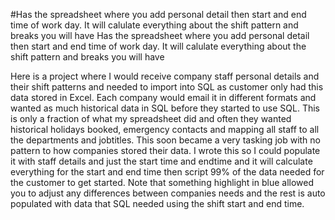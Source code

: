 #Has the spreadsheet where you add personal detail then start and end time of work day. It will calulate everything about the shift pattern and breaks you will have
  Has the spreadsheet where you add personal detail then start and end time of work day. It will calulate everything about the shift pattern and breaks you will have
  
Here is a project where I would receive company staff personal details and their shift patterns and needed to import into SQL as customer only had this data stored in Excel. Each company would email it in different formats and wanted as much historical data in SQL before they started to use SQL. This is only a fraction of what my spreadsheet did and often they wanted historical holidays booked, emergency contacts and mapping all staff to all the departments and jobtitles. This soon became a very tasking job with no pattern to how companies stored their data. I wrote this so I could populate it with staff details and just the start time and endtime and it will calculate everything for the start and end time then script 99% of the data needed for the customer to get started.
Note that something highlight in blue allowed you to adjust any differences between companies needs and the rest is auto populated with data that SQL needed using the shift start and end time.
